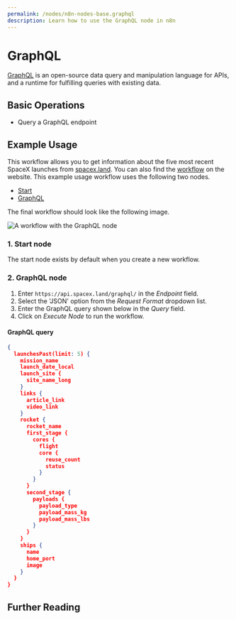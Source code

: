 ```yaml
---
permalink: /nodes/n8n-nodes-base.graphql
description: Learn how to use the GraphQL node in n8n
---
```


# GraphQL

[GraphQL](https://graphql.org/) is an open-source data query and manipulation language for APIs, and a runtime for fulfilling queries with existing data.


## Basic Operations

- Query a GraphQL endpoint

## Example Usage

This workflow allows you to get information about the five most recent SpaceX launches from [spacex.land](https://spacex.land/). You can also find the [workflow](https://n8n.io/workflows/558) on the website. This example usage workflow uses the following two nodes.
- [Start](../../core-nodes/Start/README.md)
- [GraphQL]()

The final workflow should look like the following image.

![A workflow with the GraphQL node](./workflow.png)

### 1. Start node

The start node exists by default when you create a new workflow.

### 2. GraphQL node

1. Enter `https://api.spacex.land/graphql/` in the *Endpoint* field.
2. Select the 'JSON' option from the *Request Format* dropdown list.
3. Enter the GraphQL query shown below in the *Query* field.
4. Click on *Execute Node* to run the workflow.

#### GraphQL query
```json
{
  launchesPast(limit: 5) {
    mission_name
    launch_date_local
    launch_site {
      site_name_long
    }
    links {
      article_link
      video_link
    }
    rocket {
      rocket_name
      first_stage {
        cores {
          flight
          core {
            reuse_count
            status
          }
        }
      }
      second_stage {
        payloads {
          payload_type
          payload_mass_kg
          payload_mass_lbs
        }
      }
    }
    ships {
      name
      home_port
      image
    }
  }
}
```

## Further Reading

<FurtherReadingBlog node="GraphQL" />
